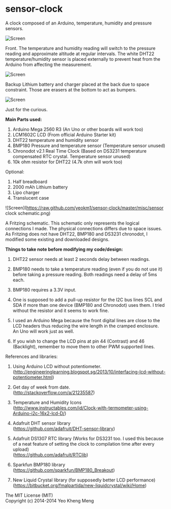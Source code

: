 sensor-clock
============

A clock composed of an Arduino, temperature, humidity and pressure sensors.

![Screen](https://raw.github.com/yeokm1/sensor-clock/master/misc/front-day-temp-hum.jpg)

Front. The temperature and humidity reading will switch to the pressure reading and approximate altitude at regular intervals. The white DHT22 temperature/humidity sensor is placed externally to prevent heat from the Arduino from affecting the measurement.

![Screen](https://raw.github.com/yeokm1/sensor-clock/master/misc/back.jpg)

Backup Lithium battery and charger placed at the back due to space constraint. Those are erasers at the bottom to act as bumpers.

![Screen](https://raw.github.com/yeokm1/sensor-clock/master/misc/internals.jpg)

Just for the curious.


<b>Main Parts used:</b>  

1. Arduino Mega 2560 R3  (An Uno or other boards will work too)  
2. LCM1602C LCD (From official Arduino Starter kit)  
3. DHT22 temperature and humidity sensor  
4. BMP180 Pressure and temperature sensor (Temperature sensor unused)  
5. Chronodot v2.1 Real Time Clock (Based on DS3231 temperature compensated RTC crystal. Temperature sensor unused)
6. 10k ohm resistor for DHT22 (4.7k ohm will work too)  

Optional:  

1. Half breadboard  
2. 2000 mAh Lithium battery  
3. Lipo charger  
4. Translucent case  



![Screen](https://raw.github.com/yeokm1/sensor-clock/master/misc/sensor clock schematic.png)

A Fritzing schematic. This schematic only represents the logical connections I made. The physical connections differs due to space issues. As Fritzing does not have DHT22, BMP180 and DS3231 chronodot, I modified some existing and downloaded designs.

<b>Things to take note before modifying my code/design:</b>  

1. DHT22 sensor needs at least 2 seconds delay between readings.  

2. BMP180 needs to take a temperature reading (even if you do not use it) before taking a pressure reading. Both readings need a delay of 5ms each.

3. BMP180 requires a 3.3V input.

4. One is supposed to add a pull-up resistor for the I2C bus lines SCL and SDA if more than one device (BMP180 and Chronodot) uses them. I tried without the resistor and it seems to work fine.

5. I used an Arduino Mega because the front digital lines are close to the LCD headers thus reducing the wire length in the cramped enclosure. An Uno will work just as well.

6. If you wish to change the LCD pins at pin 44 (Contrast) and 46 (Backlight), remember to move them to other PWM supported lines. 



References and libraries:  

1. Using Arduino LCD without potentiometer.  
(http://engineeringlearning.blogspot.sg/2013/10/interfacing-lcd-without-potentiometer.html)

2. Get day of week from date.  
(http://stackoverflow.com/a/21235587)

2. Temperature and Humidity Icons  
(http://www.instructables.com/id/Clock-with-termometer-using-Arduino-i2c-16x2-lcd-D/)  

3. Adafruit DHT sensor library  
(https://github.com/adafruit/DHT-sensor-library)

4. Adafruit DS1307 RTC library (Works for DS3231 too. I used this because of a neat feature of setting the clock to compilation time after every upload)  
(https://github.com/adafruit/RTClib)

5. Sparkfun BMP180 library  
(https://github.com/sparkfun/BMP180_Breakout)

7. New Liquid Crystal library (for supposedly better LCD performance)  
(https://bitbucket.org/fmalpartida/new-liquidcrystal/wiki/Home)

The MIT License (MIT)<br>
Copyright (c) 2014-2014 Yeo Kheng Meng<br>

